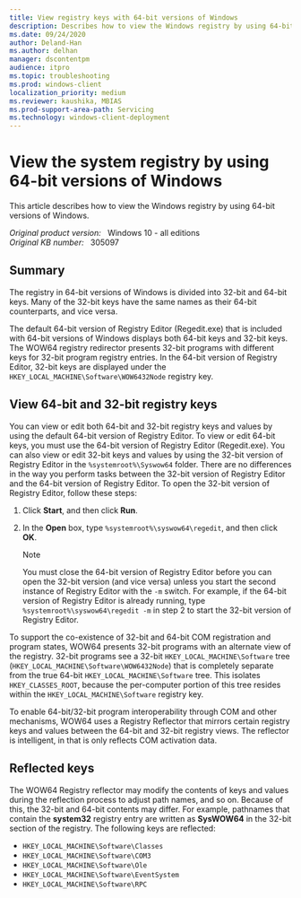 ```yaml
---
title: View registry keys with 64-bit versions of Windows
description: Describes how to view the Windows registry by using 64-bit versions of Windows.
ms.date: 09/24/2020
author: Deland-Han
ms.author: delhan
manager: dscontentpm
audience: itpro
ms.topic: troubleshooting
ms.prod: windows-client
localization_priority: medium
ms.reviewer: kaushika, MBIAS
ms.prod-support-area-path: Servicing
ms.technology: windows-client-deployment 
---
```

# View the system registry by using 64-bit versions of Windows

This article describes how to view the Windows registry by using 64-bit versions of Windows.

_Original product version:_ &nbsp; Windows 10 - all editions  
_Original KB number:_ &nbsp; 305097

## Summary

The registry in 64-bit versions of Windows is divided into 32-bit and 64-bit keys. Many of the 32-bit keys have the same names as their 64-bit counterparts, and vice versa.

The default 64-bit version of Registry Editor (Regedit.exe) that is included with 64-bit versions of Windows displays both 64-bit keys and 32-bit keys. The WOW64 registry redirector presents 32-bit programs with different keys for 32-bit program registry entries. In the 64-bit version of Registry Editor, 32-bit keys are displayed under the `HKEY_LOCAL_MACHINE\Software\WOW6432Node` registry key.

## View 64-bit and 32-bit registry keys

You can view or edit both 64-bit and 32-bit registry keys and values by using the default 64-bit version of Registry Editor. To view or edit 64-bit keys, you must use the 64-bit version of Registry Editor (Regedit.exe). You can also view or edit 32-bit keys and values by using the 32-bit version of Registry Editor in the `%systemroot%\Syswow64` folder. There are no differences in the way you perform tasks between the 32-bit version of Registry Editor and the 64-bit version of Registry Editor. To open the 32-bit version of Registry Editor, follow these steps:

1. Click **Start**, and then click **Run**.
2. In the **Open** box, type `%systemroot%\syswow64\regedit`, and then click **OK**.

    > [!NOTE]
    > You must close the 64-bit version of Registry Editor before you can open the 32-bit version (and vice versa) unless you start the second instance of Registry Editor with the `-m` switch. For example, if the 64-bit version of Registry Editor is already running, type `%systemroot%\syswow64\regedit -m` in step 2 to start the 32-bit version of Registry Editor.

To support the co-existence of 32-bit and 64-bit COM registration and program states, WOW64 presents 32-bit programs with an alternate view of the registry. 32-bit programs see a 32-bit `HKEY_LOCAL_MACHINE\Software` tree (`HKEY_LOCAL_MACHINE\Software\WOW6432Node`) that is completely separate from the true 64-bit `HKEY_LOCAL_MACHINE\Software` tree. This isolates `HKEY_CLASSES_ROOT`, because the per-computer portion of this tree resides within the `HKEY_LOCAL_MACHINE\Software` registry key.

To enable 64-bit/32-bit program interoperability through COM and other mechanisms, WOW64 uses a Registry Reflector that mirrors certain registry keys and values between the 64-bit and 32-bit registry views. The reflector is intelligent, in that is only reflects COM activation data.

## Reflected keys

The WOW64 Registry reflector may modify the contents of keys and values during the reflection process to adjust path names, and so on. Because of this, the 32-bit and 64-bit contents may differ. For example, pathnames that contain the **system32** registry entry are written as **SysWOW64** in the 32-bit section of the registry. The following keys are reflected:

- `HKEY_LOCAL_MACHINE\Software\Classes` 
- `HKEY_LOCAL_MACHINE\Software\COM3` 
- `HKEY_LOCAL_MACHINE\Software\Ole` 
- `HKEY_LOCAL_MACHINE\Software\EventSystem` 
- `HKEY_LOCAL_MACHINE\Software\RPC` 
